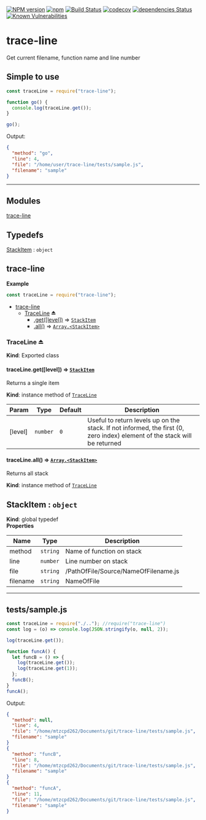 [![NPM version](https://img.shields.io/npm/v/trace-line.svg)](https://www.npmjs.com/package/trace-line)
[![npm](https://img.shields.io/npm/dt/trace-line.svg)](https://github.com/flaviolsousa/trace-line)
[![Build Status](https://travis-ci.org/flaviolsousa/trace-line.svg?branch=master)](https://travis-ci.org/flaviolsousa/trace-line)
[![codecov](https://codecov.io/gh/flaviolsousa/trace-line/branch/master/graph/badge.svg)](https://codecov.io/gh/flaviolsousa/trace-line)
[![dependencies Status](https://david-dm.org/flaviolsousa/trace-line/status.svg)](https://david-dm.org/flaviolsousa/trace-line)
[![Known Vulnerabilities](https://snyk.io/test/github/flaviolsousa/trace-line/badge.svg)](https://snyk.io/test/github/flaviolsousa/trace-line)

# trace-line

Get current filename, function name and line number

## Simple to use

```js
const traceLine = require("trace-line");

function go() {
  console.log(traceLine.get());
}

go();
```

Output:

```json
{
  "method": "go",
  "line": 4,
  "file": "/home/user/trace-line/tests/sample.js",
  "filename": "sample"
}
```

---

## Modules

<dl>
<dt><a href="#module_trace-line">trace-line</a></dt>
<dd></dd>
</dl>

## Typedefs

<dl>
<dt><a href="#StackItem">StackItem</a> : <code>object</code></dt>
<dd></dd>
</dl>

<a name="module_trace-line"></a>

## trace-line

**Example**

```js
const traceLine = require("trace-line");
```

- [trace-line](#module_trace-line)
  - [TraceLine](#exp_module_trace-line--TraceLine) ⏏
    - [.get([level])](#module_trace-line--TraceLine+get) ⇒ [<code>StackItem</code>](#StackItem)
    - [.all()](#module_trace-line--TraceLine+all) ⇒ [<code>Array.&lt;StackItem&gt;</code>](#StackItem)

<a name="exp_module_trace-line--TraceLine"></a>

### TraceLine ⏏

**Kind**: Exported class  
<a name="module_trace-line--TraceLine+get"></a>

#### traceLine.get([level]) ⇒ [<code>StackItem</code>](#StackItem)

Returns a single item

**Kind**: instance method of [<code>TraceLine</code>](#exp_module_trace-line--TraceLine)

| Param   | Type                | Default        | Description                                                                                                               |
| ------- | ------------------- | -------------- | ------------------------------------------------------------------------------------------------------------------------- |
| [level] | <code>number</code> | <code>0</code> | Useful to return levels up on the stack. If not informed, the first (0, zero index) element of the stack will be returned |

<a name="module_trace-line--TraceLine+all"></a>

#### traceLine.all() ⇒ [<code>Array.&lt;StackItem&gt;</code>](#StackItem)

Returns all stack

**Kind**: instance method of [<code>TraceLine</code>](#exp_module_trace-line--TraceLine)  
<a name="StackItem"></a>

## StackItem : <code>object</code>

**Kind**: global typedef  
**Properties**

| Name     | Type                | Description                          |
| -------- | ------------------- | ------------------------------------ |
| method   | <code>string</code> | Name of function on stack            |
| line     | <code>number</code> | Line number on stack                 |
| file     | <code>string</code> | /PathOfFile/Source/NameOfFilename.js |
| filename | <code>string</code> | NameOfFile                           |

---

## tests/sample.js

```js
const traceLine = require("./.."); //require("trace-line")
const log = (o) => console.log(JSON.stringify(o, null, 2));

log(traceLine.get());

function funcA() {
  let funcB = () => {
    log(traceLine.get());
    log(traceLine.get(1));
  };
  funcB();
}
funcA();
```

Output:

```json
{
  "method": null,
  "line": 4,
  "file": "/home/mtzcpd262/Documents/git/trace-line/tests/sample.js",
  "filename": "sample"
}
{
  "method": "funcB",
  "line": 8,
  "file": "/home/mtzcpd262/Documents/git/trace-line/tests/sample.js",
  "filename": "sample"
}
{
  "method": "funcA",
  "line": 11,
  "file": "/home/mtzcpd262/Documents/git/trace-line/tests/sample.js",
  "filename": "sample"
}
```
